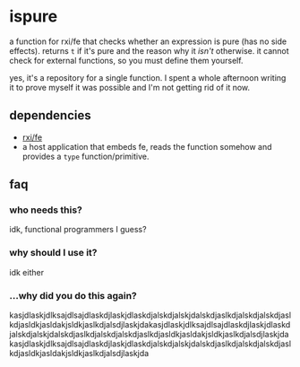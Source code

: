 # ispure
a function for rxi/fe that checks whether an expression is pure (has no side effects). returns `t` if it's pure and the reason why it *isn't* otherwise. it cannot check for external functions, so you must define them yourself.

yes, it's a repository for a single function. I spent a whole afternoon writing it to prove myself it was possible and I'm not getting rid of it now.

## dependencies
- [rxi/fe](https://github.com/rxi/fe)
- a host application that embeds fe, reads the function somehow and provides a `type` function/primitive.

## faq

### who needs this?
idk, functional programmers I guess?

### why should I use it?
idk either

### ...why did you do this again?
kasjdlaskjdlksajdlsajdlaskdjlaskjdlaskdjalskdjalskjdalskdjaslkdjalskdjalskdjaslkdjasldkjasldakjsldkjaslkdjalsdjlaskjdakasjdlaskjdlksajdlsajdlaskdjlaskjdlaskdjalskdjalskjdalskdjaslkdjalskdjalskdjaslkdjasldkjasldakjsldkjaslkdjalsdjlaskjdakasjdlaskjdlksajdlsajdlaskdjlaskjdlaskdjalskdjalskjdalskdjaslkdjalskdjalskdjaslkdjasldkjasldakjsldkjaslkdjalsdjlaskjda
